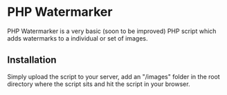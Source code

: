 # PHP Watermarker #

PHP Watermarker is a very basic (soon to be improved) PHP script which adds watermarks to a individual or set of images.

## Installation ##

Simply upload the script to your server, add an "/images" folder in the root directory where the script sits and hit the script in your browser.